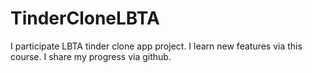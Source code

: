 # TinderCloneLBTA
 I participate LBTA tinder clone app project. I learn new features via this course. I share my progress via github.
